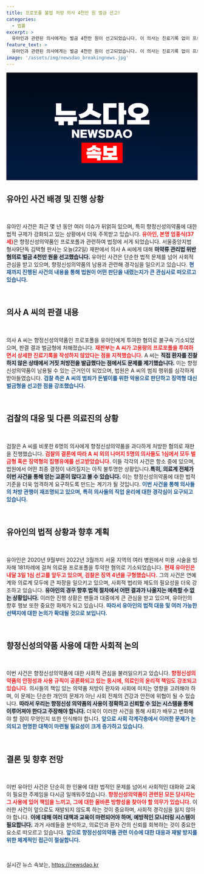```yaml
---
title: 프로포폴 불법 처방 의사 4천만 원 벌금 선고!
categories:
  - 법률
excerpt: >
  유아인과 관련된 의사에게는 벌금 4천만 원이 선고되었습니다. 이 의사는 진료기록 없이 프로포폴을 투여하며 향정신성의약품을 남용했습니다. 유아인의 재판이 다가오며 사건의 전말이 더욱 관심을 끌고 있습니다.
feature_text: >
  유아인과 관련된 의사에게는 벌금 4천만 원이 선고되었습니다. 이 의사는 진료기록 없이 프로포폴을 투여하며 향정신성의약품을 남용했습니다. 유아인의 재판이 다가오며 사건의 전말이 더욱 관심을 끌고 있습니다.
image: '/assets/img/newsdao_breakingnews.jpg'
---
```


<p><img src="/assets/img/newsdao_breakingnews.jpg" alt="koreaapp 속보" /></p>

<h2 data-ke-size="size26">유아인 사건 배경 및 진행 상황</h2>

<p data-ke-size="size16">&nbsp;</p>

<p>유아인 사건은 최근 몇 년 동안 여러 이슈가 뒤얽혀 있으며, 특히 향정신성의약품에 대한 법적 규제가 강화되고 있는 상황에서 더욱 주목받고 있습니다. <b><span style="color: #ee2323;">유아인, 본명 엄홍식(37세)</span></b>은 향정신성의약품인 프로포폴과 관련하여 법정에 서게 되었습니다. 서울중앙지법 형사9단독 김택형 판사는 오늘(22일) 재판에서 의사 A 씨에게 대해 <b><span style="background-color: #21538527;">마약류 관리법 위반 혐의로 벌금 4천만 원을 선고했습니다.</span></b> 유아인 사건은 단순한 법적 문제를 넘어 사회적 관심을 받고 있으며, 향정신성의약품의 남용과 관련해 경각심을 일으키고 있습니다. <b><span style="color: #1a5490;">현재까지 진행된 사건의 내용을 통해 법원이 어떤 판단을 내렸는지가 큰 관심사로 떠오르고 있습니다.</span></b></p>

<p data-ke-size="size16">&nbsp;</p>

<h2 data-ke-size="size26">의사 A 씨의 판결 내용</h2>

<p data-ke-size="size16">&nbsp;</p>

<p>의사 A 씨는 향정신성의약품인 프로포폴을 유아인에게 투여한 혐의로 불구속 기소되었으며, 판결 결과 벌금형에 처해졌습니다. <b><span style="color: #ee2323;">재판부는 A 씨가 고용량의 프로포폴을 투여하면서 상세한 진료기록을 작성하지 않았다는 점을 지적했습니다.</span></b> A 씨는 <b><span style="background-color: #21538527;">직접 환자를 진찰하지 않은 상태에서 거짓 처방전을 발급했다는 점에서도 문제를 제기했습니다.</span></b> 이는 향정신성의약품이 남용될 수 있는 근거인이 되었으며, 법원은 A 씨의 범죄 행위를 심각하게 받아들였습니다. <b><span style="color: #1a5490;">검찰 측은 A 씨의 범죄가 돈벌이를 위한 악용으로 판단하고 징역형 대신 벌금형을 선고한 점을 강조했습니다.</span></b></p>

<p data-ke-size="size16">&nbsp;</p>

<h2 data-ke-size="size26">검찰의 대응 및 다른 의료진의 상황</h2>

<p data-ke-size="size16">&nbsp;</p>

<p>검찰은 A 씨를 비롯한 6명의 의사에게 향정신성의약품을 과다하게 처방한 혐의로 재판을 진행했습니다. <b><span style="color: #ee2323;">검찰의 결론에 따라 A 씨 외의 나머지 5명의 의사들도 1심에서 모두 벌금형 혹은 징역형의 집행유예를 선고받았습니다.</span></b> 이들 각각의 사건은 항소 중에 있으며, 법원에서 어떤 최종 결정이 내려질지는 아직 불투명한 상황입니다.<b><span style="background-color: #21538527;">특히, 의료계 전체가 이번 사건을 통해 얻는 교훈이 많다고 볼 수 있습니다.</span></b> 이는 향정신성의약품에 대한 법적 기준을 더욱 엄격하게 요구하도록 만드는 계기가 될 것입니다. <b><span style="color: #1a5490;">이번 사건을 통해 의사들의 처방 관행이 재조명되고 있으며, 특히 의사들의 직업 윤리에 대한 경각심이 요구되고 있습니다.</span></b></p>

<p data-ke-size="size16">&nbsp;</p>

<h2 data-ke-size="size26">유아인의 법적 상황과 향후 계획</h2>

<p data-ke-size="size16">&nbsp;</p>

<p>유아인은 2020년 9월부터 2022년 3월까지 서울 지역의 여러 병원에서 미용 시술을 빙자해 181차례에 걸쳐 의료용 프로포폴을 투약한 혐의로 기소되었습니다. <b><span style="color: #ee2323;">현재 유아인은 내달 3일 1심 선고를 앞두고 있으며, 검찰은 징역 4년을 구형했습니다.</span></b> 그의 사건은 연예계와 의료계 모두에 큰 파장을 일으키고 있으며, 사회적 법리와 제도의 필요성을 더욱 강조하고 있습니다. <b><span style="background-color: #21538527;">유아인의 경우 향후 법적 절차에서 어떤 결과가 나올지는 예측할 수 없는 상황입니다.</span></b> 이러한 진행 상황은 팬들과 대중에게 큰 관심을 받고 있으며, 유아인의 향후 행보 또한 중요한 화제가 되고 있습니다. <b><span style="color: #1a5490;">따라서 유아인의 법적 대응 및 여러 가능한 선택지에 대한 논의가 확대될 것으로 보입니다.</span></b></p>

<p data-ke-size="size16">&nbsp;</p>

<h2 data-ke-size="size26">향정신성의약품 사용에 대한 사회적 논의</h2>

<p data-ke-size="size16">&nbsp;</p>

<p>이번 사건은 향정신성의약품에 대한 사회적 관심을 불러일으키고 있습니다. <b><span style="color: #ee2323;">향정신성의약품의 안정성과 사용 규칙이 공론화되고 있는 동시에, 의료인의 윤리적 책임도 강조되고 있습니다.</span></b> 의사들의 책임 있는 의약품 처방이 환자와 사회에 미치는 영향을 고려해야 하며, 이 문제는 단순한 개인의 문제가 아닌 사회 전체의 건강과 안전에 위협이 될 수 있습니다. <b><span style="background-color: #21538527;">따라서 우리는 향정신성 의약품의 사용이 정확하고 신뢰할 수 있는 시스템을 통해 이루어져야 한다고 주장해야 합니다.</span></b> 더욱이 이러한 사건을 통해 사회가 배우고 변화해야 할 점이 무엇인지 또한 인식해야 합니다. <b><span style="color: #1a5490;">앞으로 사회 각계각층에서 이러한 문제가 논의되고 현명한 대책이 마련될 필요성이 크게 증가하고 있습니다.</span></b></p>

<p data-ke-size="size16">&nbsp;</p>

<h2 data-ke-size="size26">결론 및 향후 전망</h2>

<p data-ke-size="size16">&nbsp;</p>

<p>이번 유아인 사건은 단순히 한 인물에 대한 법적인 문제를 넘어서 사회적인 대화와 교육이 필요한 주제임을 다시금 일깨워주었습니다. <b><span style="color: #ee2323;">향정신성의약품이 관련된 모든 당사자는 그 사용에 있어 책임을 느끼고, 그에 대한 올바른 방향성을 찾아야 할 의무가 있습니다.</span></b> 이러한 사건이 앞으로도 재발되지 않도록 하는 것이 중요하며, 사회적 경각심을 잃지 않아야 합니다. <b><span style="background-color: #21538527;">이에 대해 여러 대책과 교육이 마련되어야 하며, 예방적인 모니터링 시스템이 필요합니다.</span></b> 과거 사례들을 분석하고, 의료인과 환자 간의 신뢰를 회복하는 것이 중요한 요소로 떠오르고 있습니다. <b><span style="color: #1a5490;">앞으로 향정신성의약품 관련 이슈에 대한 대응과 재발 방지를 위한 체계적인 접근이 절실합니다.</span></b></p>

<p data-ke-size="size16">&nbsp;</p>
실시간 뉴스 속보는, <a href="https://newsdao.kr" rel="dofollow">https://newsdao.kr</a>


